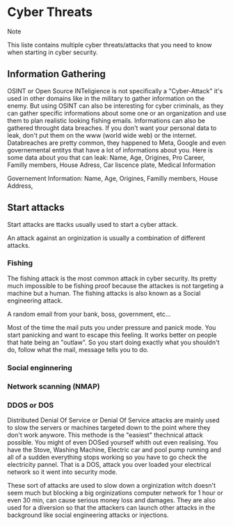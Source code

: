 # Cyber Threats

>[!note]
>This liste contains multiple cyber threats/attacks that you need to know when starting in cyber security.

## Information Gathering

OSINT or Open Source INTeligience is not specifically a "Cyber-Attack" it's used in other domains like in the military to gather information on the enemy. But using OSINT can also be interesting for cyber criminals, as they can gather specific informations about some one or an organization and use them to plan realistic looking fishing emails.
Informations can also be gathered throught data breaches. If you don't want your personal data to leak, don't put them on the www (world wide web) or the internet. Databreaches are pretty common, they happened to Meta, Google and even governemental entitys that have a lot of informations about you.
Here is some data about you that can leak: Name, Age, Origines, Pro Career, Familly members, House Adress, Car liscence plate, Medical Information

Governement Information: Name, Age, Origines, Familly members, House Address, 

## Start attacks

Start attacks are ttacks usually used to start a cyber attack.

An attack against an orginization is usually a combination of different attacks.

### Fishing

The fishing attack is the most common attack in cyber security. Its pretty much impossible to be fishing proof because the attackes is not targeting a machine but a human.
The fishing attacks is also known as a Social engineering attack.

A random email from your bank, boss, government, etc...

Most of the time the mail puts you under pressure and panick mode. You start panicking and want to escape this feeling. It works better on people that hate being an "outlaw". So you start doing exactly what you shouldn't do, follow what the mail, message tells you to do.

### Social enginnering

### Network scanning (NMAP)

### DDOS or DOS

Distributed Denial Of Service or Denial Of Service attacks are mainly used to slow the servers or machines targeted down to the point where they don't work anywore. This methode is the "easiest" thechnical attack possible. You might of even DOSed yourself whith out even realising.
You have the Stove, Washing Machine, Electric car and pool pump running and all of a sudden everything stops working so you have to go check the electricity pannel. That is a DOS, attack you over loaded your electrical network so it went into security mode.

These sort of attacks are used to slow down a orginization witch doesn't seem much but blocking a big orginizations computer network for 1 hour or even 30 min, can cause serious money loss and damages.
They are also used for a diversion so that the attackers can launch other attacks in the background like social engineering attacks or injections.
